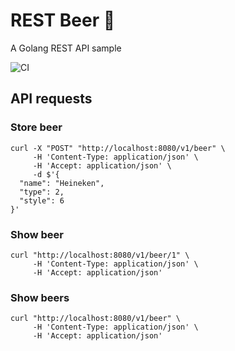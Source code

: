 # REST Beer 🍻

A Golang REST API sample

![CI](https://github.com/artursilveiradev/rest-beer/actions/workflows/ci.yml/badge.svg)

## API requests 

### Store beer
```
curl -X "POST" "http://localhost:8080/v1/beer" \
     -H 'Content-Type: application/json' \
     -H 'Accept: application/json' \
     -d $'{
  "name": "Heineken",
  "type": 2,
  "style": 6
}'
```

### Show beer
```
curl "http://localhost:8080/v1/beer/1" \
     -H 'Content-Type: application/json' \
     -H 'Accept: application/json'
```

### Show beers
```
curl "http://localhost:8080/v1/beer" \
     -H 'Content-Type: application/json' \
     -H 'Accept: application/json'
```
